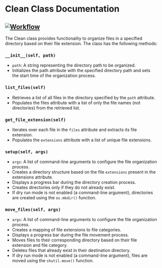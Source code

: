 # Clean Class Documentation

## [![Workflow](https://github.com/Rijtim1/download-cleaner/actions/workflows/workflow.yml/badge.svg)](https://github.com/Rijtim1/download-cleaner/actions/workflows/workflow.yml)

The Clean class provides functionality to organize files in a specified directory based on their file extension. The class has the following methods:

### `__init__(self, path)`

- `path`: A string representing the directory path to be organized.
- Initializes the path attribute with the specified directory path and sets the start time of the organization process.

### `list_files(self)`

- Retrieves a list of all files in the directory specified by the `path` attribute.
- Populates the files attribute with a list of only the file names (not directories) from the retrieved list.

### `get_file_extension(self)`

- Iterates over each file in the `files` attribute and extracts its file extension.
- Populates the `extensions` attribute with a list of unique file extensions.

### `setup(self, args)`

- `args`: A list of command-line arguments to configure the file organization process.
- Creates a directory structure based on the file `extensions` present in the extensions attribute.
- Displays a progress bar during the directory creation process.
- Creates directories only if they do not already exist.
- If dry run mode is not enabled (a command-line argument), directories are created using the `os.mkdir()` function.

### `move_files(self, args)`

- `args`: A list of command-line arguments to configure the file organization process.
- Creates a mapping of file extensions to file categories.
- Displays a progress bar during the file movement process.
- Moves files to their corresponding directory based on their file extension and file category.
- Deletes files that already exist in their destination directory.
- If dry run mode is not enabled (a command-line argument), files are moved using the `shutil.move()` function.
